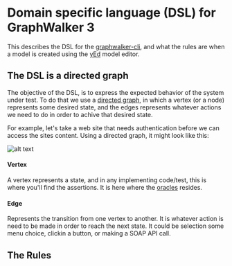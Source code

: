 # Domain specific language (DSL) for GraphWalker 3

This describes the DSL for the [graphwalker-cli], and what the rules are when a model is created using the [yEd] model editor.


## The DSL is a directed graph

The objective of the DSL, is to express the expected behavior of the system under test. To do that we use a [directed graph], in which a vertex (or a node) represents some desired state, and the edges represents whatever actions we need to do in order to achive that desired state.

For example, let's take a web site that needs authentication before we can access the sites content. Using a directed graph, it might look like this:

![alt text](https://raw.githubusercontent.com/GraphWalker/graphwalker-cli/master/doc/img/example1.jpg "Simple example 1")

#### Vertex
A vertex represents a state, and in any implementing code/test, this is where you'll find the assertions. It is here where the [oracles] resides.

#### Edge
Represents the transition from one vertex to another. It is whatever action is need to be made in order to reach the next state. It could be selection some menu choice, clickin a button, or making a SOAP API call.

[graphwalker-cli]:https://github.com/GraphWalker/graphwalker-cli
[yEd]:http://www.yworks.com/en/products_yed_about.html
[directed graph]:http://en.wikipedia.org/wiki/Directed_graph
[oracles]:http://en.wikipedia.org/wiki/Oracle_(software_testing)

## The Rules

